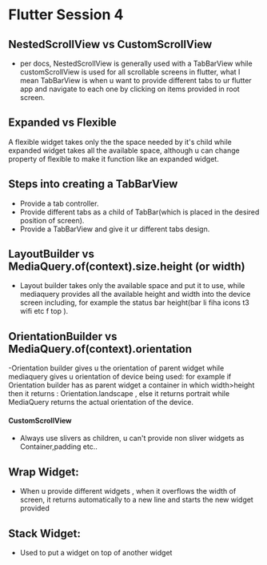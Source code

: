 # Flutter Session 4


## NestedScrollView vs CustomScrollView

- per docs, NestedScrollView is generally used with a TabBarView while customScrollView is used for all scrollable screens in flutter, what I mean TabBarView is when u want to provide different tabs to ur flutter app and navigate to each one by clicking on items provided in root screen.

## Expanded vs Flexible
A flexible widget takes only the the space needed by it's child while expanded widget takes all the available space, although u can change property of flexible to make it function like an expanded widget.

## Steps into creating a TabBarView
- Provide a tab controller.
- Provide different tabs as a child of TabBar(which is placed in the desired position of screen).
- Provide a TabBarView and give it ur different tabs design.

## LayoutBuilder vs MediaQuery.of(context).size.height (or width)
- Layout builder takes only the available space and put it to use, while mediaquery provides all the available height and width into the device screen including, for example the status bar height(bar li fiha icons t3 wifi etc f top ).

## OrientationBuilder vs MediaQuery.of(context).orientation
-Orientation builder gives u the orientation of parent widget while mediaquery gives u orientation of device being used:
for example if Orientation builder has as parent widget a container in which width>height then it returns : Orientation.landscape , else it returns portrait
while MediaQuery returns the actual orientation of the device.

#### CustomScrollView
- Always use slivers as children, u can't provide non sliver widgets as Container,padding etc..
## Wrap Widget:
- When u provide different widgets , when it overflows the width of screen, it returns automatically to a new line and starts the new widget provided
## Stack Widget:
- Used to put a widget on top of another widget
